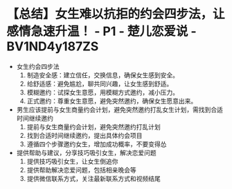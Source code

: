 # 【总结】女生难以抗拒的约会四步法，让感情急速升温！ - P1 - 楚儿恋爱说 - BV1ND4y187ZS

-   女生约会四步法
    1.  制造安全感：建立信任，交换信息，确保女生感到安全。
    2.  给舒适感：避免尴尬，聊共同兴趣，让女生感到舒适。
    3.  模糊邀约：试探女生意愿，用模糊方式邀约，减小压力。
    4.  正式邀约：尊重女生意愿，避免突然邀约，确保女生愿意出来。
-   男生应该提前与女生商量约会计划，避免突然邀约打乱女生计划，需找到合适时间继续邀约
    1.  提前与女生商量约会计划，避免突然邀约打乱计划
    2.  找到合适时间继续邀约，提出具体约会项目
    3.  遵循四个步骤邀约女生，增加成功概率，不要变得怂
-   提供帮助与建议，分享技巧吸引女生，解决恋爱问题
    1.  提供技巧吸引女生，让女生倒追你
    2.  提供帮助解决恋爱问题，包括相亲晚会等
    3.  提供微信联系方式，关注最新联系方式和视频结尾
